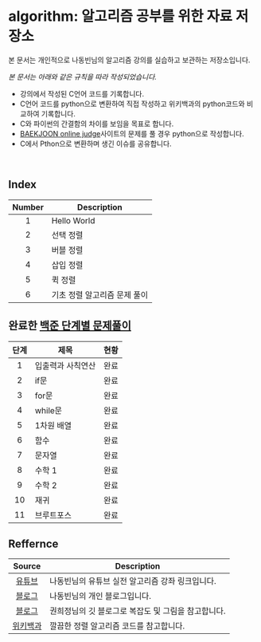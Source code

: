 # algorithm: 알고리즘 공부를 위한 자료 저장소
본 문서는 개인적으로 나동빈님의 알고리즘 강의를 실습하고 보관하는 저장소입니다.

_본 문서는 아래와 같은 규칙을 따라 작성되었습니다._
- 강의에서 작성된 C언어 코드를 기록합니다.
- C언어 코드를 python으로 변환하여 직접 작성하고 위키백과의 python코드와 비교하여 기록합니다.
- C와 파이썬의 간결함의 차이를 보임을 목표로 합니다.
- [BAEKJOON online judge](https://www.acmicpc.net)사이트의 문제를 풀 경우 python으로 작성합니다.
- C에서 Pthon으로 변환하며 생긴 이슈를 공유합니다.
<br/> 

## Index
| Number | Description |
|:---:|---|
| 1 | Hello World |
| 2 | 선택 정렬 |
| 3 | 버블 정렬 |
| 4 | 삽입 정렬 |
| 5 | 퀵 정렬 |
| 6 | 기초 정렬 알고리즘 문제 풀이 |

## 완료한 [백준 단계별 문제풀이](https://www.acmicpc.net)
| 단계 | 제목 | 현황 |
|:---:|---|---|
| 1 | 입출력과 사칙연산 | 완료 |
| 2 | if문 | 완료 |
| 3 | for문 | 완료 |
| 4 | while문 | 완료 |
| 5 | 1차원 배열 | 완료 |
| 6 | 함수 | 완료 |
| 7 | 문자열 | 완료 |
| 8 | 수학 1 | 완료 |
| 9 | 수학 2 | 완료 |
| 10 | 재귀 | 완료 |
| 11 | 브루트포스 | 완료 |
## Reffernce
| Source | Description |
|:---:|---|
| [유튜브](https://www.youtube.com/watch?v=qQ5iLNjpxSk&list=PLRx0vPvlEmdDHxCvAQS1_6XV4deOwfVrz) | 나동빈님의 유튜브 실전 알고리즘 강좌 링크입니다.|
| [블로그](https://ndb796.tistory.com/) | 나동빈님의 개인 블로그입니다. |
| [블로그](https://gmlwjd9405.github.io/) | 권희정님의 깃 블로그로 복잡도 및 그림을 참고합니다. |
| [위키백과](https://ko.wikipedia.org/) | 깔끔한 정렬 알고리즘 코드를 참고합니다. |
<br/>
